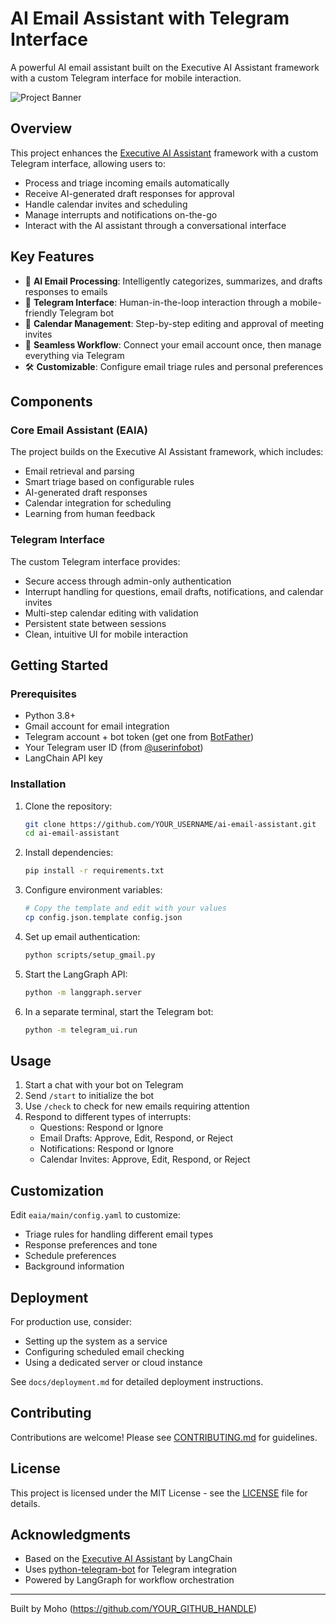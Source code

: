 # AI Email Assistant with Telegram Interface

A powerful AI email assistant built on the Executive AI Assistant framework with a custom Telegram interface for mobile interaction.

![Project Banner](https://user-images.githubusercontent.com/YOUR_GITHUB_ID/ai-email-assistant/main/docs/banner.png)

## Overview

This project enhances the [Executive AI Assistant](https://github.com/langchain-ai/executive-assistant) framework with a custom Telegram interface, allowing users to:

- Process and triage incoming emails automatically
- Receive AI-generated draft responses for approval
- Handle calendar invites and scheduling
- Manage interrupts and notifications on-the-go
- Interact with the AI assistant through a conversational interface

## Key Features

- 🧠 **AI Email Processing**: Intelligently categorizes, summarizes, and drafts responses to emails
- 📱 **Telegram Interface**: Human-in-the-loop interaction through a mobile-friendly Telegram bot
- 📅 **Calendar Management**: Step-by-step editing and approval of meeting invites
- 🔄 **Seamless Workflow**: Connect your email account once, then manage everything via Telegram
- 🛠️ **Customizable**: Configure email triage rules and personal preferences

## Components

### Core Email Assistant (EAIA)

The project builds on the Executive AI Assistant framework, which includes:

- Email retrieval and parsing
- Smart triage based on configurable rules
- AI-generated draft responses
- Calendar integration for scheduling
- Learning from human feedback

### Telegram Interface

The custom Telegram interface provides:

- Secure access through admin-only authentication
- Interrupt handling for questions, email drafts, notifications, and calendar invites
- Multi-step calendar editing with validation
- Persistent state between sessions
- Clean, intuitive UI for mobile interaction

## Getting Started

### Prerequisites

- Python 3.8+
- Gmail account for email integration
- Telegram account + bot token (get one from [BotFather](https://t.me/botfather))
- Your Telegram user ID (from [@userinfobot](https://t.me/userinfobot))
- LangChain API key

### Installation

1. Clone the repository:
   ```bash
   git clone https://github.com/YOUR_USERNAME/ai-email-assistant.git
   cd ai-email-assistant
   ```

2. Install dependencies:
   ```bash
   pip install -r requirements.txt
   ```

3. Configure environment variables:
   ```bash
   # Copy the template and edit with your values
   cp config.json.template config.json
   ```

4. Set up email authentication:
   ```bash
   python scripts/setup_gmail.py
   ```

5. Start the LangGraph API:
   ```bash
   python -m langgraph.server
   ```

6. In a separate terminal, start the Telegram bot:
   ```bash
   python -m telegram_ui.run
   ```

## Usage

1. Start a chat with your bot on Telegram
2. Send `/start` to initialize the bot
3. Use `/check` to check for new emails requiring attention
4. Respond to different types of interrupts:
   - Questions: Respond or Ignore
   - Email Drafts: Approve, Edit, Respond, or Reject
   - Notifications: Respond or Ignore
   - Calendar Invites: Approve, Edit, Respond, or Reject

## Customization

Edit `eaia/main/config.yaml` to customize:
- Triage rules for handling different email types
- Response preferences and tone
- Schedule preferences
- Background information

## Deployment

For production use, consider:
- Setting up the system as a service
- Configuring scheduled email checking
- Using a dedicated server or cloud instance

See `docs/deployment.md` for detailed deployment instructions.

## Contributing

Contributions are welcome! Please see [CONTRIBUTING.md](CONTRIBUTING.md) for guidelines.

## License

This project is licensed under the MIT License - see the [LICENSE](LICENSE) file for details.

## Acknowledgments

- Based on the [Executive AI Assistant](https://github.com/langchain-ai/executive-assistant) by LangChain
- Uses [python-telegram-bot](https://github.com/python-telegram-bot/python-telegram-bot) for Telegram integration
- Powered by LangGraph for workflow orchestration

---

Built by Moho (https://github.com/YOUR_GITHUB_HANDLE) 

